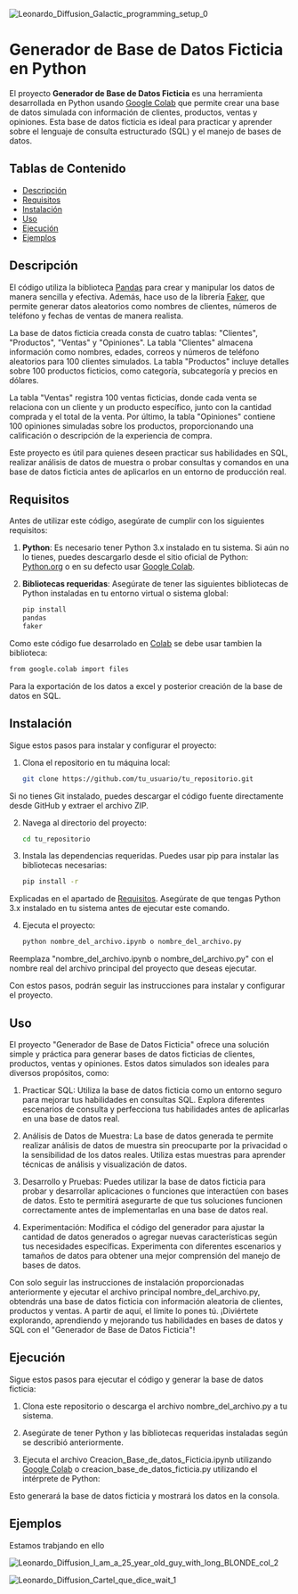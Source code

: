 ![Leonardo_Diffusion_Galactic_programming_setup_0](https://github.com/leo1929/PythonProyects/assets/65140715/529ed8e1-9dc1-4040-8bf5-bc20e564004b)

# Generador de Base de Datos Ficticia en Python

El proyecto **Generador de Base de Datos Ficticia** es una herramienta desarrollada en Python usando [Google Colab](https://colab.research.google.com/?hl=es) que permite crear una base de datos simulada con información de clientes, productos, ventas y opiniones. Esta base de datos ficticia es ideal para practicar y aprender sobre el lenguaje de consulta estructurado (SQL) y el manejo de bases de datos.

## Tablas de Contenido

- [Descripción](#descripción)
- [Requisitos](#requisitos)
- [Instalación](#instalación)
- [Uso](#uso)
- [Ejecución](#ejecución)
- [Ejemplos](#ejemplos)

## Descripción

El código utiliza la biblioteca [Pandas](https://pandas.pydata.org/) para crear y manipular los datos de manera sencilla y efectiva. Además, hace uso de la librería [Faker](https://faker.readthedocs.io/en/master/), que permite generar datos aleatorios como nombres de clientes, números de teléfono y fechas de ventas de manera realista.

La base de datos ficticia creada consta de cuatro tablas: "Clientes", "Productos", "Ventas" y "Opiniones". La tabla "Clientes" almacena información como nombres, edades, correos y números de teléfono aleatorios para 100 clientes simulados. La tabla "Productos" incluye detalles sobre 100 productos ficticios, como categoría, subcategoría y precios en dólares.

La tabla "Ventas" registra 100 ventas ficticias, donde cada venta se relaciona con un cliente y un producto específico, junto con la cantidad comprada y el total de la venta. Por último, la tabla "Opiniones" contiene 100 opiniones simuladas sobre los productos, proporcionando una calificación o descripción de la experiencia de compra.

Este proyecto es útil para quienes deseen practicar sus habilidades en SQL, realizar análisis de datos de muestra o probar consultas y comandos en una base de datos ficticia antes de aplicarlos en un entorno de producción real.

## Requisitos

Antes de utilizar este código, asegúrate de cumplir con los siguientes requisitos:

1. **Python**: Es necesario tener Python 3.x instalado en tu sistema. Si aún no lo tienes, puedes descargarlo desde el sitio oficial de Python: [Python.org](https://www.python.org/downloads/) o en su defecto usar [Google Colab](https://colab.research.google.com/?hl=es).
2. **Bibliotecas requeridas**: Asegúrate de tener las siguientes bibliotecas de Python instaladas en tu entorno virtual o sistema global:

   ```bash
   pip install
   pandas
   faker
   ```
Como este código fue desarrolado en [Colab](https://colab.research.google.com/?hl=es) se debe usar tambien la biblioteca:

   ```bash
   from google.colab import files
   ```
Para la exportación de los datos a excel y posterior creación de la base de datos en SQL.
   
## Instalación

Sigue estos pasos para instalar y configurar el proyecto:

1. Clona el repositorio en tu máquina local:

   ```bash
   git clone https://github.com/tu_usuario/tu_repositorio.git
   ```
Si no tienes Git instalado, puedes descargar el código fuente directamente desde GitHub y extraer el archivo ZIP.

2. Navega al directorio del proyecto:

   ```bash
   cd tu_repositorio
   ```

3. Instala las dependencias requeridas. Puedes usar pip para instalar las bibliotecas necesarias:

   ```bash
   pip install -r 
   ```
Explicadas en el apartado de [Requisitos](#requisitos).
Asegúrate de que tengas Python 3.x instalado en tu sistema antes de ejecutar este comando.

4. Ejecuta el proyecto:

   ```bash
   python nombre_del_archivo.ipynb o nombre_del_archivo.py
   ```
   
Reemplaza "nombre_del_archivo.ipynb o nombre_del_archivo.py" con el nombre real del archivo principal del proyecto que deseas ejecutar.

Con estos pasos, podrán seguir las instrucciones para instalar y configurar el proyecto.

## Uso

El proyecto "Generador de Base de Datos Ficticia" ofrece una solución simple y práctica para generar bases de datos ficticias de clientes, productos, ventas y opiniones. Estos datos simulados son ideales para diversos propósitos, como:

1. Practicar SQL: Utiliza la base de datos ficticia como un entorno seguro para mejorar tus habilidades en consultas SQL. Explora diferentes escenarios de consulta y perfecciona tus habilidades antes de aplicarlas en una base de datos real.

2. Análisis de Datos de Muestra: La base de datos generada te permite realizar análisis de datos de muestra sin preocuparte por la privacidad o la sensibilidad de los datos reales. Utiliza estas muestras para aprender técnicas de análisis y visualización de datos.

3. Desarrollo y Pruebas: Puedes utilizar la base de datos ficticia para probar y desarrollar aplicaciones o funciones que interactúen con bases de datos. Esto te permitirá asegurarte de que tus soluciones funcionen correctamente antes de implementarlas en una base de datos real.

4. Experimentación: Modifica el código del generador para ajustar la cantidad de datos generados o agregar nuevas características según tus necesidades específicas. Experimenta con diferentes escenarios y tamaños de datos para obtener una mejor comprensión del manejo de bases de datos.

Con solo seguir las instrucciones de instalación proporcionadas anteriormente y ejecutar el archivo principal nombre_del_archivo.py, obtendrás una base de datos ficticia con información aleatoria de clientes, productos y ventas. A partir de aquí, el límite lo pones tú. ¡Diviértete explorando, aprendiendo y mejorando tus habilidades en bases de datos y SQL con el "Generador de Base de Datos Ficticia"!

## Ejecución
Sigue estos pasos para ejecutar el código y generar la base de datos ficticia:

1. Clona este repositorio o descarga el archivo nombre_del_archivo.py a tu sistema.

2. Asegúrate de tener Python y las bibliotecas requeridas instaladas según se describió anteriormente.

3. Ejecuta el archivo Creacion_Base_de_datos_Ficticia.ipynb utilizando [Google Colab](https://colab.research.google.com/?hl=es) o creacion_base_de_datos_ficticia.py utilizando el intérprete de Python:

Esto generará la base de datos ficticia y mostrará los datos en la consola.

## Ejemplos

Estamos trabjando en ello


![Leonardo_Diffusion_I_am_a_25_year_old_guy_with_long_BLONDE_col_2](https://github.com/leo1929/PythonProyects/assets/65140715/8dc74009-81de-4b7e-a52b-cee63f5b255f)

![Leonardo_Diffusion_Cartel_que_dice_wait_1](https://github.com/leo1929/PythonProyects/assets/65140715/0cb03fb4-5e34-41de-9021-f7b28f4714c0)




